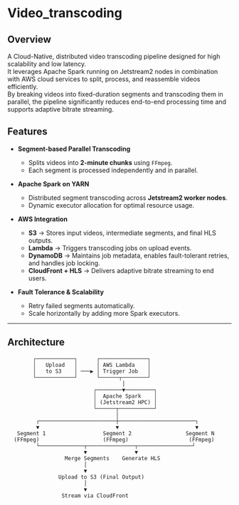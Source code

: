 # Video_transcoding

## Overview

A Cloud-Native, distributed video transcoding pipeline designed for high scalability and low latency.  
It leverages Apache Spark running on Jetstream2 nodes in combination with AWS cloud services to split, process, and reassemble videos efficiently.  
By breaking videos into fixed-duration segments and transcoding them in parallel, the pipeline significantly reduces end-to-end processing time and supports adaptive bitrate streaming.


##  Features

- **Segment-based Parallel Transcoding**  
  - Splits videos into **2-minute chunks** using `FFmpeg`.
  - Each segment is processed independently and in parallel.

- **Apache Spark on YARN**  
  - Distributed segment transcoding across **Jetstream2 worker nodes**.
  - Dynamic executor allocation for optimal resource usage.

- **AWS Integration**
  - **S3** → Stores input videos, intermediate segments, and final HLS outputs.  
  - **Lambda** → Triggers transcoding jobs on upload events.  
  - **DynamoDB** → Maintains job metadata, enables fault-tolerant retries, and handles job locking.  
  - **CloudFront + HLS** → Delivers adaptive bitrate streaming to end users.

- **Fault Tolerance & Scalability**
  - Retry failed segments automatically.
  - Scale horizontally by adding more Spark executors.

---

## Architecture
```plaintext
        ┌────────────┐      ┌───────────────┐
        │   Upload   │      │ AWS Lambda    │
        │   to S3    │ ───▶ │ Trigger Job   │
        └────────────┘      └──────┬────────┘
                                    │
                           ┌────────▼─────────┐
                           │  Apache Spark    │
                           │ (Jetstream2 HPC) │
                           └──────┬───────────┘
                                  │
         ┌────────────────────────┼────────────────────────┐
         ▼                        ▼                        ▼
   Segment 1                  Segment 2                 Segment N
  (FFmpeg)                    (FFmpeg)                   (FFmpeg)
         └──────────────┬───────────────┬─────────────────┘
                        ▼               ▼
                  Merge Segments    Generate HLS
                        │
                        ▼
                Upload to S3 (Final Output)
                        │
                        ▼
                 Stream via CloudFront
